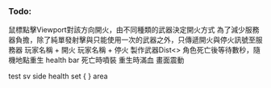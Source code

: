 ﻿### Todo:
鼠標點擊Viewport對該方向開火，由不同種類的武器決定開火方式
為了減少服務器負擔，除了純單發射擊與只能使用一次的武器之外，只傳遞開火與停火訊號至服務器
玩家名稱 + 開火
玩家名稱 + 停火
製作武器Dist<>
角色死亡後等待數秒，隨機地點重生
health bar
死亡時噴裝
重生時滿血
畫面震動

test sv side health set { } area
